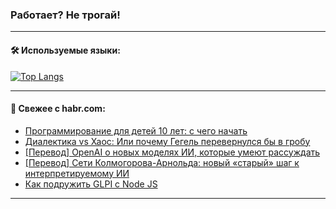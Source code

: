 ### Работает? Не трогай!

---
<!--
#### 🛠️ Technical stack:

![Java](https://img.shields.io/badge/Java-informational?logo=Oracle&style=flat&logoColor=white&color=FF4500)
![Kotlin](https://img.shields.io/badge/Kotlin-informational?logo=Kotlin&style=flat&logoColor=white&color=774D97)
![TS](https://img.shields.io/badge/TypeScript-informational?logo=typeScript&style=flat&logoColor=black&color=017acc)
![Python](https://img.shields.io/badge/Python-informational?logo=Python&style=flat&logoColor=black&color=ffdd54) <br>
![Spring](https://img.shields.io/badge/Spring-informational?logo=Spring&style=flat&logoColor=white&color=6DB33F) 
![SpringBoot](https://img.shields.io/badge/SpringBoot-informational?logo=SpringBoot&style=flat&logoColor=white&color=6DB33F)
![Nest](https://img.shields.io/badge/NestJS-informational?logo=NestJS&style=flat&logoColor=white&color=E0234E) 
![NodeJS](https://img.shields.io/badge/NodeJS-informational?logo=node.js&style=flat&logoColor=white&color=70A760)<br>
![PostgreSQL](https://img.shields.io/badge/PostgreSQL-informational?logo=PostgreSQL&style=flat&logoColor=white&color=DAA520)
![MongoDB](https://img.shields.io/badge/MongoDB-informational?logo=MongoDB&style=flat&logoColor=white&color=870000)
![Apache](https://img.shields.io/badge/Apache-informational?logo=apache&style=flat&logoColor=white&color=f74e28)

___ 
-->

#### 🛠️ Используемые языки:

[![Top Langs](https://github-readme-stats-u2qms2cxw-advtsettinggmailcoms-projects.vercel.app/api/top-langs/?username=zloylis&langs_count=10&hide_title=true&title_color=e6edf3&size_weight=0.5&count_weight=0.5&layout=compact&hide_progress=true&hide_border=true&theme=dracula)](https://github.com/zloylis)

<!---


####  :octocat:&nbsp;&nbsp; Статистика:

![GitHub stats](https://github-readme-stats-u2qms2cxw-advtsettinggmailcoms-projects.vercel.app/api?username=zloylis&show_icons=true&hide_border=true&theme=dracula&title_color=e6edf3&include_all_commits=true&count_private=true&hide_rank=false&hide_title=true&rank_icon=github)
-->
---

#### 💬 Свежее с habr.com:

<!-- BLOG-POST-LIST:START -->
- [Программирование для детей 10 лет: с чего начать](https://habr.com/ru/companies/pixel_study/articles/843242/?utm_source=habrahabr&utm_medium=rss&utm_campaign=843242)
- [Диалектика vs Хаос: Или почему Гегель перевернулся бы в гробу](https://habr.com/ru/articles/843238/?utm_source=habrahabr&utm_medium=rss&utm_campaign=843238)
- [[Перевод] OpenAI о новых моделях ИИ, которые умеют рассуждать](https://habr.com/ru/companies/bothub/articles/843236/?utm_source=habrahabr&utm_medium=rss&utm_campaign=843236)
- [[Перевод] Сети Колмогорова-Арнольда: новый «старый» шаг к интерпретируемому ИИ](https://habr.com/ru/articles/843234/?utm_source=habrahabr&utm_medium=rss&utm_campaign=843234)
- [Как подружить GLPI с Node JS](https://habr.com/ru/articles/843162/?utm_source=habrahabr&utm_medium=rss&utm_campaign=843162)
<!-- BLOG-POST-LIST:END -->

---
